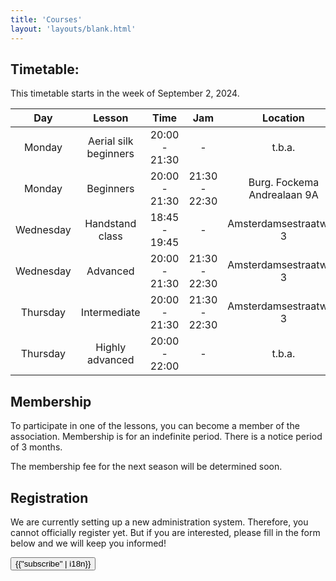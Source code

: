 ```yaml
---
title: 'Courses'
layout: 'layouts/blank.html'
---
```


## Timetable:

This timetable starts in the week of September 2, 2024.

<div class="courses-table">

|   Day   	  |         Lesson         |     Time            |      Jam      |       Location               |
|:----------:|:----------------------:|:------------------:|:-------------:|:-----------------------------:|
| Monday 	  | Aerial silk beginners	 |  20:00 - 21:30 	   |       -       |           t.b.a. 	          |
| Monday 	  |      Beginners 	       |  20:00 - 21:30 	   | 21:30 - 22:30 | Burg. Fockema Andrealaan 9A 	  |
| Wednesday  |    Handstand class	    | 18:45 - 19:45    	 |       -       |   Amsterdamsestraatweg 3  	  |
| Wednesday  |       Advanced	        | 20:00 - 21:30      | 21:30 - 22:30 |   Amsterdamsestraatweg 3  	  |
| Thursday   |     Intermediate	      | 20:00 - 21:30      | 21:30 - 22:30 |   Amsterdamsestraatweg 3  	  |
| Thursday   |   Highly advanced 	    | 20:00 - 22:00      |       -       |           t.b.a.  	          |

</div>

## Membership

To participate in one of the lessons, you can become a member of the association. Membership is for an indefinite period. There is a notice period of 3 months.

[//]: # ( # &#40;For the 2024-2025 season, the membership fee is 500 euros &#40;350 if you only follow the handstand class&#41;.&#41;)

The membership fee for the next season will be determined soon.

## Registration

We are currently setting up a new administration system. Therefore, you cannot officially register yet. But if you are interested, please fill in the form below and we will keep you informed!

<div class="justify-center flex mt-8">
    <a href="https://forms.gle/HwwewSpVCnmeLNZb6" target="_blank">
      <button
        class="text-white rounded justify-center subscribe-button px-4 py-2"
      >
        {{"subscribe" | i18n}}
      </button>
    </a>
  </div>
